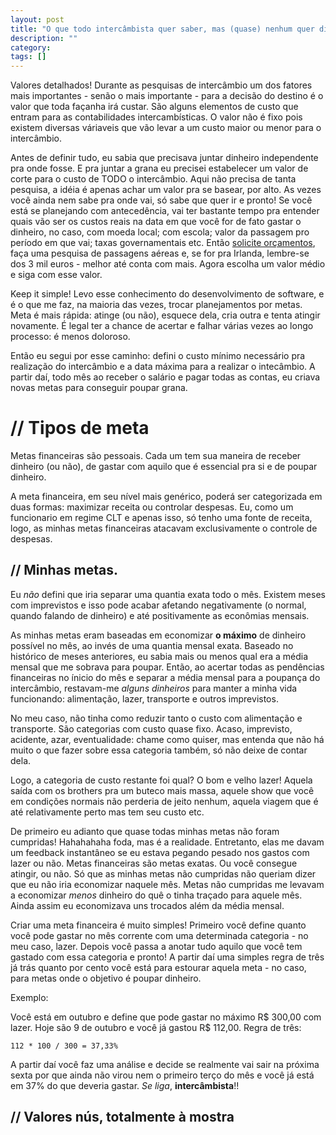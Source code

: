 ```yaml
---
layout: post
title: "O que todo intercâmbista quer saber, mas (quase) nenhum quer dizer."
description: ""
category: 
tags: []
---
```


Valores detalhados! Durante as pesquisas de intercâmbio um dos fatores mais importantes - senão o mais importante  - para a decisão do destino é o valor que toda façanha irá custar. São alguns elementos de custo que entram para as contabilidades intercambísticas. O valor não é fixo pois existem diversas váriaveis que vão levar a um custo maior ou menor para o intercâmbio.

Antes de definir tudo, eu sabia que precisava juntar dinheiro independente pra onde fosse. E pra juntar a grana eu precisei estabelecer um valor de corte para o custo de TODO o intercâmbio. Aqui não precisa de tanta pesquisa, a idéia é apenas achar um valor pra se basear, por alto. As vezes você ainda nem sabe pra onde vai, só sabe que quer ir e pronto! Se você está se planejando com antecedência, vai ter bastante tempo pra entender quais vão ser os custos reais na data em que você for de fato gastar o dinheiro, no caso, com moeda local; com escola; valor da passagem pro período em que vai; taxas governamentais etc. Então [solicite orçamentos](http://www.e-dublin.com.br/orcamento-facil/), faça uma pesquisa de passagens aéreas e, se for pra Irlanda, lembre-se dos 3 mil euros - melhor até conta com mais. Agora escolha um valor médio e siga com esse valor.

Keep it simple! Levo esse conhecimento do desenvolvimento de software, e é o que me faz, na maioria das vezes, trocar planejamentos por metas. Meta é mais rápida: atinge (ou não), esquece dela, cria outra e tenta atingir novamente. É legal ter a chance de acertar e falhar várias vezes ao longo processo: é menos doloroso.

Então eu segui por esse caminho: defini o custo mínimo necessário pra realização do intercâmbio e a data máxima para a realizar o intecâmbio. A partir daí, todo mês ao receber o salário e pagar todas as contas, eu criava novas metas para conseguir poupar grana.

# // Tipos de meta

Metas financeiras são pessoais. Cada um tem sua maneira de receber dinheiro (ou não), de gastar com aquilo que é essencial pra si e de poupar dinheiro.

A meta financeira, em seu nível mais genérico, poderá ser categorizada em duas formas: maximizar receita ou controlar despesas. Eu, como um funcionario em regime CLT e apenas isso, só tenho uma fonte de receita, logo, as minhas metas financeiras atacavam exclusivamente o controle de despesas.

## // Minhas metas.

Eu *não* defini que iria separar uma quantia exata todo o mês. Existem meses com imprevistos e isso pode acabar afetando negativamente (o normal, quando falando de dinheiro) e até positivamente as econômias mensais.

As minhas metas eram baseadas em economizar **o máximo** de dinheiro possível no mês, ao invés de uma quantia mensal exata. Baseado no histórico de meses anteriores, eu sabia mais ou menos qual era a média mensal que me sobrava para poupar. Então, ao acertar todas as pendências financeiras no ínicio do mês e separar a média mensal para a poupança do intercâmbio, restavam-me <i>alguns dinheiros</i> para manter a minha vida funcionando: alimentação, lazer, transporte e outros imprevistos.

No meu caso, não tinha como reduzir tanto o custo com alimentação e transporte. São categorias com custo quase fixo. Acaso, imprevisto, acidente, azar, eventualidade: chame como quiser, mas entenda que não há muito o que fazer sobre essa categoria também, só não deixe de contar dela.

Logo, a categoria de custo restante foi qual? O bom e velho lazer! Aquela saída com os brothers pra um buteco mais massa, aquele show que você em condições normais não perderia de jeito nenhum, aquela viagem que é até relativamente perto mas tem seu custo etc.

De primeiro eu adianto que quase todas minhas metas não foram cumpridas! Hahahahaha foda, mas é a realidade. Entretanto, elas me davam um feedback instantâneo se eu estava pegando pesado nos gastos com lazer ou não. Metas financeiras são metas exatas. Ou você consegue atingir, ou não. Só que as minhas metas não cumpridas não queriam dizer que eu não iria economizar naquele mês. Metas não cumpridas me levavam a economizar *menos* dinheiro do quê o tinha traçado para aquele mês. Ainda assim eu economizava uns trocados além da média mensal.

Criar uma meta financeira é muito simples! Primeiro você define quanto você pode gastar no mês corrente com uma determinada categoria - no meu caso, lazer. Depois você passa a anotar tudo aquilo que você tem gastado com essa categoria e pronto! A partir daí uma simples regra de três já trás quanto por cento você está para estourar aquela meta - no caso, para metas onde o objetivo é  poupar dinheiro.

Exemplo:

Você está em outubro e define que pode gastar no máximo R$ 300,00 com lazer. Hoje são 9 de outubro e você já gastou R$ 112,00. Regra de três:

`112 * 100 / 300 = 37,33%`

A partir daí você faz uma análise e decide se realmente vai sair na próxima sexta por que ainda não virou nem o primeiro terço do mês e você já está em 37% do que deveria gastar. *Se liga*, **intercâmbista**!!

## // Valores nús, totalmente à mostra
